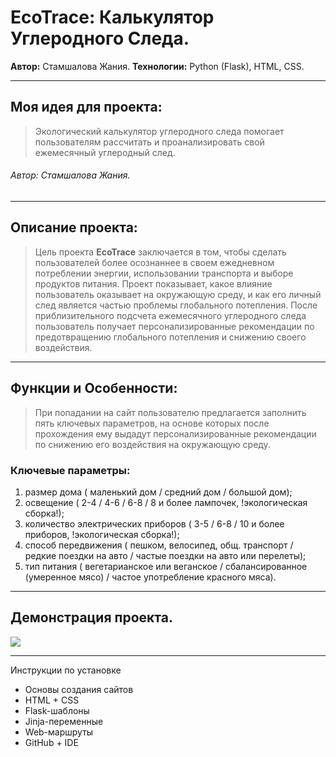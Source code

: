 # EcoTrace: Калькулятор Углеродного Следа.

**Автор:** Стамшалова Жания.
**Технологии:** Python (Flask), HTML, CSS.

---
## Моя идея для проекта:
> Экологический калькулятор углеродного следа помогает пользователям рассчитать и проанализировать свой ежемесячный углеродный след.
###### Автор: Стамшалова Жания.

---
## Описание проекта: 
> Цель проекта **EcoTrace** заключается в том, чтобы сделать пользователей более осознаннее в своем ежедневном потреблении энергии, использовании транспорта и выборе продуктов питания.
> Проект показывает, какое влияние пользователь оказывает на окружающую среду, и как его личный след является частью проблемы глобального потепления.
> После приблизительного подсчета ежемесячного углеродного следа пользователь получает персонализированные рекомендации по предотвращению глобального потепления и снижению своего воздействия.

---
## Функции и Особенности:
> При попадании на сайт пользователю предлагается заполнить пять ключевых параметров, на основе которых после прохождения ему выдадут персонализированные рекомендации по снижению его воздействия на окружающую среду.
### Ключевые параметры:
  1. размер дома ( маленький дом / средний дом / большой дом);
  2. освещение ( 2-4 / 4-6 / 6-8 / 8 и более лампочек, !экологическая сборка!);
  3. количество электрических приборов ( 3-5 / 6-8 / 10 и более приборов, !экологическая сборка!);
  4. способ передвижения ( пешком, велосипед, общ. транспорт / редкие поездки на авто / частые поездки на авто или перелеты);
  5. тип питания ( вегетарианское или веганское / сбалансированное (умеренное мясо) / частое употребление красного мяса).

---
## Демонстрация проекта.
![](https://github.com/urvexia/EcoTrace/blob/main/eco_trace.gif)

---
Инструкции по установке

- Основы создания сайтов
- HTML + CSS
- Flask-шаблоны
 - Jinja-переменные
 - Web-маршруты
- GitHub + IDE


